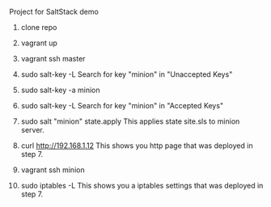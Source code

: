 Project for SaltStack demo

1. clone repo
2. vagrant up
3. vagrant ssh master
4. sudo salt-key -L
   Search for key "minion" in "Unaccepted Keys"
5. sudo salt-key -a minion
6. sudo salt-key -L
   Search for key "minion" in "Accepted Keys"
7. sudo salt "minion" state.apply
   This applies state site.sls to minion server.
8. curl http://192.168.1.12
   This shows you http page that was deployed in step 7.

9. vagrant ssh minion
10. sudo iptables -L
    This shows you a iptables settings that was deployed in step 7. 
    